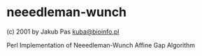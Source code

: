 neeedleman-wunch
================

(c) 2001 by Jakub Pas <kuba@bioinfo.pl>

Perl Implementation of Neeedleman-Wunch Affine Gap Algorithm
